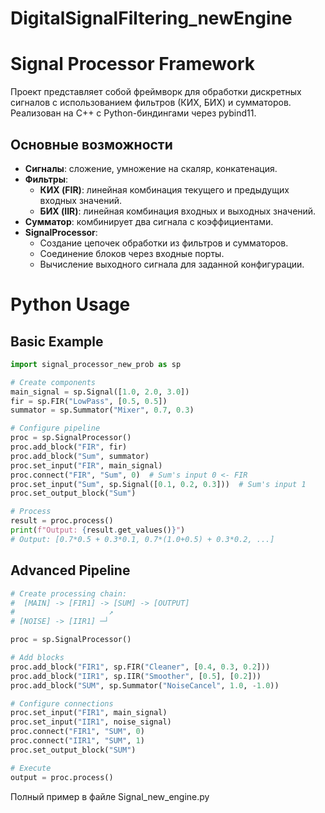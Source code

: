 # DigitalSignalFiltering_newEngine

# Signal Processor Framework

Проект представляет собой фреймворк для обработки дискретных сигналов с использованием фильтров (КИХ, БИХ) и сумматоров. Реализован на C++ с Python-биндингами через pybind11.

## Основные возможности
- **Сигналы**: сложение, умножение на скаляр, конкатенация.
- **Фильтры**:
  - **КИХ (FIR)**: линейная комбинация текущего и предыдущих входных значений.
  - **БИХ (IIR)**: линейная комбинация входных и выходных значений.
- **Сумматор**: комбинирует два сигнала с коэффициентами.
- **SignalProcessor**: 
  - Создание цепочек обработки из фильтров и сумматоров.
  - Соединение блоков через входные порты.
  - Вычисление выходного сигнала для заданной конфигурации.

# Python Usage

## Basic Example

```python
import signal_processor_new_prob as sp

# Create components
main_signal = sp.Signal([1.0, 2.0, 3.0])
fir = sp.FIR("LowPass", [0.5, 0.5])
summator = sp.Summator("Mixer", 0.7, 0.3)

# Configure pipeline
proc = sp.SignalProcessor()
proc.add_block("FIR", fir)
proc.add_block("Sum", summator)
proc.set_input("FIR", main_signal)
proc.connect("FIR", "Sum", 0)  # Sum's input 0 <- FIR
proc.set_input("Sum", sp.Signal([0.1, 0.2, 0.3]))  # Sum's input 1
proc.set_output_block("Sum")

# Process
result = proc.process()
print(f"Output: {result.get_values()}")
# Output: [0.7*0.5 + 0.3*0.1, 0.7*(1.0+0.5) + 0.3*0.2, ...]
```
## Advanced Pipeline
```python
# Create processing chain:
#  [MAIN] -> [FIR1] -> [SUM] -> [OUTPUT]
#                     ↗
# [NOISE] -> [IIR1] ─┘

proc = sp.SignalProcessor()

# Add blocks
proc.add_block("FIR1", sp.FIR("Cleaner", [0.4, 0.3, 0.2]))
proc.add_block("IIR1", sp.IIR("Smoother", [0.5], [0.2]))
proc.add_block("SUM", sp.Summator("NoiseCancel", 1.0, -1.0))

# Configure connections
proc.set_input("FIR1", main_signal)
proc.set_input("IIR1", noise_signal)
proc.connect("FIR1", "SUM", 0)
proc.connect("IIR1", "SUM", 1)
proc.set_output_block("SUM")

# Execute
output = proc.process()
```

Полный пример в файле Signal_new_engine.py
